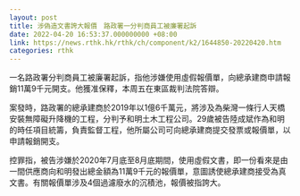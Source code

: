 ```yaml
---
layout: post
title: 涉偽造文書誇大報價　路政署一分判商員工被廉署起訴
date: 2022-04-20 16:53:37.000000000 +08:00
link: https://news.rthk.hk/rthk/ch/component/k2/1644850-20220420.htm
categories: rthk
---
```


一名路政署分判商員工被廉署起訴，指他涉嫌使用虛假報價單，向總承建商申請報銷11萬9千元開支。他獲准保釋，本周五在東區裁判法院答辯。

案發時，路政署的總承建商於2019年以1億6千萬元，將涉及為柴灣一條行人天橋安裝無障礙升降機的工程，分判予和明土木工程公司。29歲被告陸成斌作為和明的時任項目統籌，負責監督工程，他所屬公司可向總承建商提交發票或報價單，以申請報銷開支。

控罪指，被告涉嫌於2020年7月底至8月底期間，使用虛假文書，即一份看來是由一間供應商向和明發出總金額為11萬9千元的報價單，意圖誘使總承建商接受為真文書。有關報價單涉及4個過濾廢水的沉積池，報價被指誇大。
